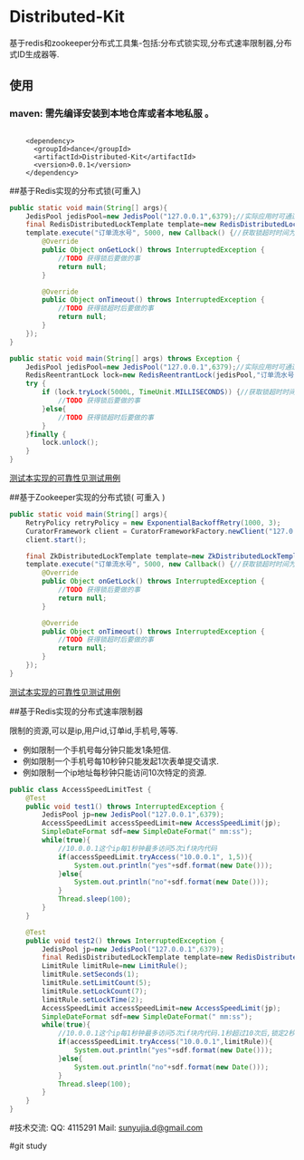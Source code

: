 # Distributed-Kit
基于redis和zookeeper分布式工具集-包括:分布式锁实现,分布式速率限制器,分布式ID生成器等.

## 使用
### maven: 需先编译安装到本地仓库或者本地私服 。
<pre><code>
    &lt;dependency&gt;
      &lt;groupId&gt;dance&lt;/groupId&gt;
      &lt;artifactId&gt;Distributed-Kit&lt;/artifactId&gt;
      &lt;version&gt;0.0.1&lt;/version&gt;
    &lt;/dependency&gt;
</code></pre>

##基于Redis实现的分布式锁(可重入)
~~~ java
public static void main(String[] args){
    JedisPool jedisPool=new JedisPool("127.0.0.1",6379);//实际应用时可通过spring注入
    final RedisDistributedLockTemplate template=new RedisDistributedLockTemplate(jedisPool);//本类线程安全,可通过spring注入
    template.execute("订单流水号", 5000, new Callback() {//获取锁超时时间为5秒
        @Override
        public Object onGetLock() throws InterruptedException {
            //TODO 获得锁后要做的事
            return null;
        }

        @Override
        public Object onTimeout() throws InterruptedException {
            //TODO 获得锁超时后要做的事
            return null;
        }
    });
}
~~~ 
~~~ java
public static void main(String[] args) throws Exception {
    JedisPool jedisPool=new JedisPool("127.0.0.1",6379);//实际应用时可通过spring注入
    RedisReentrantLock lock=new RedisReentrantLock(jedisPool,"订单流水号");
    try {
        if (lock.tryLock(5000L, TimeUnit.MILLISECONDS)) {//获取锁超时时间为5秒
            //TODO 获得锁后要做的事
        }else{
            //TODO 获得锁超时后要做的事
        }
    }finally {
        lock.unlock();
    }
}
~~~
[测试本实现的可靠性见测试用例](https://github.com/yujiasun/Distributed-Kit/blob/master/src/test/java/com/distributed/lock/redis/RedisReentrantLockTemplateTest.java)

##基于Zookeeper实现的分布式锁( 可重入 )
~~~ java
public static void main(String[] args){
    RetryPolicy retryPolicy = new ExponentialBackoffRetry(1000, 3);
    CuratorFramework client = CuratorFrameworkFactory.newClient("127.0.0.1:2181", retryPolicy);
    client.start();

    final ZkDistributedLockTemplate template=new ZkDistributedLockTemplate(client);//本类多线程安全,可通过spring注入
    template.execute("订单流水号", 5000, new Callback() {//获取锁超时时间为5秒
        @Override
        public Object onGetLock() throws InterruptedException {
            //TODO 获得锁后要做的事
            return null;
        }

        @Override
        public Object onTimeout() throws InterruptedException {
            //TODO 获得锁超时后要做的事
            return null;
        }
    });
}
~~~
[测试本实现的可靠性见测试用例](https://github.com/yujiasun/Distributed-Kit/blob/master/src/test/java/com/distributed/lock/zk/ZkReentrantLockTemplateTest.java)

##基于Redis实现的分布式速率限制器

限制的资源,可以是ip,用户id,订单id,手机号,等等.
* 例如限制一个手机号每分钟只能发1条短信.
* 例如限制一个手机号每10秒钟只能发起1次表单提交请求.
* 例如限制一个ip地址每秒钟只能访问10次特定的资源.

~~~ java
public class AccessSpeedLimitTest {
    @Test
    public void test1() throws InterruptedException {
        JedisPool jp=new JedisPool("127.0.0.1",6379);
        AccessSpeedLimit accessSpeedLimit=new AccessSpeedLimit(jp);
        SimpleDateFormat sdf=new SimpleDateFormat(" mm:ss");
        while(true){
            //10.0.0.1这个ip每1秒钟最多访问5次if块内代码
            if(accessSpeedLimit.tryAccess("10.0.0.1", 1,5)){
                System.out.println("yes"+sdf.format(new Date()));
            }else{
                System.out.println("no"+sdf.format(new Date()));
            }
            Thread.sleep(100);
        }
    }

    @Test
    public void test2() throws InterruptedException {
        JedisPool jp=new JedisPool("127.0.0.1",6379);
        final RedisDistributedLockTemplate template=new RedisDistributedLockTemplate(jp);
        LimitRule limitRule=new LimitRule();
        limitRule.setSeconds(1);
        limitRule.setLimitCount(5);
        limitRule.setLockCount(7);
        limitRule.setLockTime(2);
        AccessSpeedLimit accessSpeedLimit=new AccessSpeedLimit(jp);
        SimpleDateFormat sdf=new SimpleDateFormat(" mm:ss");
        while(true){
            //10.0.0.1这个ip每1秒钟最多访问5次if块内代码.1秒超过10次后,锁定2秒,2秒内无法访问.
            if(accessSpeedLimit.tryAccess("10.0.0.1",limitRule)){
                System.out.println("yes"+sdf.format(new Date()));
            }else{
                System.out.println("no"+sdf.format(new Date()));
            }
            Thread.sleep(100);
        }
    }
}
~~~

#技术交流:
QQ: 4115291 
Mail: sunyujia.d@gmail.com

#git study
